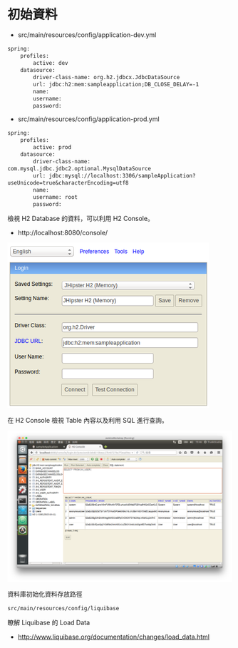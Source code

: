 # 初始資料


* src/main/resources/config/application-dev.yml

```
spring:
    profiles:
        active: dev
    datasource:
        driver-class-name: org.h2.jdbcx.JdbcDataSource
        url: jdbc:h2:mem:sampleapplication;DB_CLOSE_DELAY=-1
        name:
        username:
        password:
```

* src/main/resources/config/application-prod.yml

```
spring:
    profiles:
        active: prod
    datasource:
        driver-class-name: com.mysql.jdbc.jdbc2.optional.MysqlDataSource
        url: jdbc:mysql://localhost:3306/sampleApplication?useUnicode=true&characterEncoding=utf8
        name:
        username: root
        password:
```

檢視 H2 Database 的資料，可以利用 H2 Console。

* http://localhost:8080/console/

![](images/jhipster-h2-console.png)

在 H2 Console 檢視 Table 內容以及利用 SQL 進行查詢。

![](images/jhipster-h2-console-main.png)

資料庫初始化資料存放路徑

```
src/main/resources/config/liquibase
```

瞭解 Liquibase 的 Load Data

* http://www.liquibase.org/documentation/changes/load_data.html